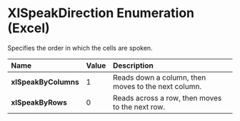 
# XlSpeakDirection Enumeration (Excel)

Specifies the order in which the cells are spoken.



|**Name**|**Value**|**Description**|
|:-----|:-----|:-----|
| **xlSpeakByColumns**|1|Reads down a column, then moves to the next column.|
| **xlSpeakByRows**|0|Reads across a row, then moves to the next row.|
